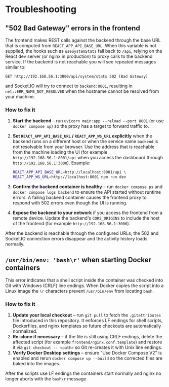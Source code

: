 # Troubleshooting

## "502 Bad Gateway" errors in the frontend

The frontend makes REST calls against the backend through the base URL that is
computed from `REACT_APP_API_BASE_URL`. When this variable is not supplied, the
hooks such as `useSystemStats` fall back to `/api`, relying on the React dev
server (or nginx in production) to proxy calls to the backend service. If the
backend is not reachable you will see repeated messages similar to:

```
GET http://192.168.56.1:3000/api/system/stats 502 (Bad Gateway)
```

and Socket.IO will try to connect to `backend:8001`, resulting in
`net::ERR_NAME_NOT_RESOLVED` when the hostname cannot be resolved from your
machine.

### How to fix it

1. **Start the backend** – run `uvicorn main:app --reload --port 8001` (or use
   `docker compose up`) so the proxy has a target to forward traffic to.
2. **Set `REACT_APP_API_BASE_URL` / `REACT_APP_WS_URL` explicitly** when the
   backend runs on a different host or when the service name `backend` is not
   resolvable from your browser. Use the address that is reachable from the
   machine loading the UI (for example `http://192.168.56.1:8001/api` when you
   access the dashboard through `http://192.168.56.1:3000`). Example:

   ```bash
   REACT_APP_API_BASE_URL=http://localhost:8001/api \
   REACT_APP_WS_URL=http://localhost:8001 npm run dev
   ```

3. **Confirm the backend container is healthy** – run `docker compose ps` and
   `docker compose logs backend` to ensure the API started without runtime
   errors. A failing backend container causes the frontend proxy to respond with
   502 errors even though the UI is running.
4. **Expose the backend to your network** if you access the frontend from a
   remote device. Update the backend's `CORS_ORIGINS` to include the host of the
   frontend (for example `http://192.168.56.1:3000`).

After the backend is reachable through the configured URLs, the 502 and Socket.IO
connection errors disappear and the activity history loads normally.

## `/usr/bin/env: 'bash\r'` when starting Docker containers

This error indicates that a shell script inside the container was checked into
Git with Windows (CRLF) line endings. When Docker copies the script into a Linux
image the `\r` characters prevent `/usr/bin/env` from locating `bash`.

### How to fix it

1. **Update your local checkout** – run `git pull` to fetch the `.gitattributes`
   file introduced in this repository. It enforces LF endings for shell
   scripts, Dockerfiles, and nginx templates so future checkouts are
   automatically normalized.
2. **Re-clone if necessary** – if the file is still using CRLF endings, delete
   the affected script (for example `frontend/nginx.conf.template`) and restore
   it via `git checkout -- <path>` so Git re-creates it with Unix line endings.
3. **Verify Docker Desktop settings** – ensure "Use Docker Compose V2" is
   enabled and rerun `docker compose up --build` so the corrected files are
   baked into the images.

After the scripts use LF endings the containers start normally and nginx no
longer aborts with the `bash\r` message.
